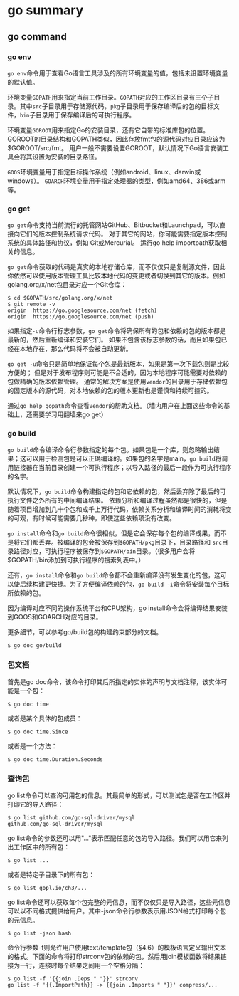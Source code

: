 # go summary

## go command

### go env

`go env`命令用于查看Go语言工具涉及的所有环境变量的值，包括未设置环境变量的默认值。

环境变量`GOPATH`用来指定当前工作目录。`GOPATH`对应的工作区目录有三个子目录。其中`src`子目录用于存储源代码，`pkg`子目录用于保存编译后的包的目标文件，`bin`子目录用于保存编译后的可执行程序。

环境变量`GOROOT`用来指定Go的安装目录，还有它自带的标准库包的位置。
GOROOT的目录结构和GOPATH类似，因此存放fmt包的源代码对应目录应该为$GOROOT/src/fmt。
用户一般不需要设置GOROOT，默认情况下Go语言安装工具会将其设置为安装的目录路径。

`GOOS`环境变量用于指定目标操作系统（例如android、linux、darwin或windows）。
`GOARCH`环境变量用于指定处理器的类型，例如amd64、386或arm等。

### go get

`go get`命令支持当前流行的托管网站GitHub、Bitbucket和Launchpad，可以直接向它们的版本控制系统请求代码。
对于其它的网站，你可能需要指定版本控制系统的具体路径和协议，例如 Git或Mercurial。
运行go help importpath获取相关的信息。

`go get`命令获取的代码是真实的本地存储仓库，而不仅仅只是复制源文件，因此你依然可以使用版本管理工具比较本地代码的变更或者切换到其它的版本。例如golang.org/x/net包目录对应一个Git仓库：

```shell
$ cd $GOPATH/src/golang.org/x/net
$ git remote -v
origin  https://go.googlesource.com/net (fetch)
origin  https://go.googlesource.com/net (push)
```

如果指定`-u`命令行标志参数，`go get`命令将确保所有的包和依赖的包的版本都是最新的，然后重新编译和安装它们。
如果不包含该标志参数的话，而且如果包已经在本地存在，那么代码将不会被自动更新。

`go get -u`命令只是简单地保证每个包是最新版本，如果是第一次下载包则是比较方便的；
但是对于发布程序则可能是不合适的，因为本地程序可能需要对依赖的包做精确的版本依赖管理。
通常的解决方案是使用`vendor`的目录用于存储依赖包的固定版本的源代码，对本地依赖的包的版本更新也是谨慎和持续可控的。

通过`go help gopath`命令查看`Vendor`的帮助文档。（墙内用户在上面这些命令的基础上，还需要学习用翻墙来go get）

### go build

`go build`命令编译命令行参数指定的每个包。如果包是一个库，则忽略输出结果；这可以用于检测包是可以正确编译的。如果包的名字是main，`go build`将调用链接器在当前目录创建一个可执行程序；以导入路径的最后一段作为可执行程序的名字。

默认情况下，`go build`命令构建指定的包和它依赖的包，然后丢弃除了最后的可执行文件之外所有的中间编译结果。
依赖分析和编译过程虽然都是很快的，但是随着项目增加到几十个包和成千上万行代码，依赖关系分析和编译时间的消耗将变的可观，有时候可能需要几秒种，即使这些依赖项没有改变。

`go install`命令和`go build`命令很相似，但是它会保存每个包的编译成果，而不是将它们都丢弃。被编译的包会被保存到`$GOPATH/pkg`目录下，目录路径和 `src`目录路径对应，可执行程序被保存到`$GOPATH/bin`目录。（很多用户会将$GOPATH/bin添加到可执行程序的搜索列表中。）

还有，`go install`命令和`go build`命令都不会重新编译没有发生变化的包，这可以使后续构建更快捷。为了方便编译依赖的包，`go build -i`命令将安装每个目标所依赖的包。

因为编译对应不同的操作系统平台和CPU架构，go install命令会将编译结果安装到GOOS和GOARCH对应的目录。

更多细节，可以参考go/build包的构建约束部分的文档。

```shell
$ go doc go/build
```

### 包文档

首先是go doc命令，该命令打印其后所指定的实体的声明与文档注释，该实体可能是一个包：

```shell
$ go doc time
```

或者是某个具体的包成员：

```shell
$ go doc time.Since
```

或者是一个方法：

```shell
$ go doc time.Duration.Seconds
```

### 查询包

go list命令可以查询可用包的信息。其最简单的形式，可以测试包是否在工作区并打印它的导入路径：

```shell
$ go list github.com/go-sql-driver/mysql
github.com/go-sql-driver/mysql
```

go list命令的参数还可以用"..."表示匹配任意的包的导入路径。我们可以用它来列出工作区中的所有包：

```shell
$ go list ...
```

或者是特定子目录下的所有包：

```shell
$ go list gopl.io/ch3/...
```

go list命令还可以获取每个包完整的元信息，而不仅仅只是导入路径，这些元信息可以以不同格式提供给用户。其中-json命令行参数表示用JSON格式打印每个包的元信息。

```shell
$ go list -json hash
```

命令行参数-f则允许用户使用text/template包（§4.6）的模板语言定义输出文本的格式。下面的命令将打印strconv包的依赖的包，然后用join模板函数将结果链接为一行，连接时每个结果之间用一个空格分隔：

```shell
$ go list -f '{{join .Deps " "}}' strconv
go list -f '{{.ImportPath}} -> {{join .Imports " "}}' compress/...
```

